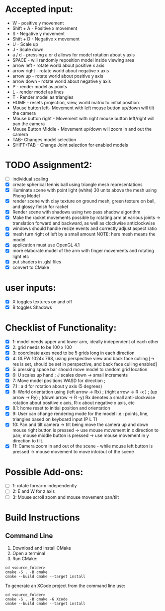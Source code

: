 # Accepted input:

 - W - positive y movement  
 - Shift + A - Positive x movement
 - S - Negative y movement
 - Shift + D - Negative x movement
 - U - Scale up
 - J - Scale down
 - a / d - pressing a or d allows for model rotation about y axis
 - SPACE - will randomly reposition model inside viewing area
 - arrow left - rotate  world about positive x axis          
 - arrow right - rotate world about negative x axis               
 - arrow up - rotate    world about positive y axis          
 - arrow down - rotate  world  about negative y axis         
 - P - render model as points                                
 - L - render model as lines                                 
 - T - Render model as triangles                              
 - HOME - resets projection, view, world matrix to initial position
 - Mouse button left- Movement with left mouse button up/down will tilt the camera
 - Mouse button right - Movement with right mouse button left/right will pan the camera
 - Mouse Button Middle - Movement up/down will zoom in and out the camera
 - TAB- Changes model selection
 - SHIFT+TAB - Change Joint selection for enabled models

# TODO Assignment2:
- [ ] individual scaling
- [x] create spherical tennis ball using triangle mesh representations
- [x] illuminate scene with point light (white) 30 units above the mesh using Phong Model
- [x] render scene with clay texture on ground mesh, green texture on ball, and glossy finish for racket
- [x] Render scene with shadows using two pass shadow algorithm
- [x] Make the racket movements possible by rotating arm at various joints -> translation forward and backward, as well as clockwise anticlockwise  
- [x] windows should handle resize events and correctly adjust aspect ratio
- [x] mesh turn right of left by a small amount NOTE: here mesh means the model	 
- [x] application must use OpenGL 4.1 
- [x] more elaborate model of the arm with finger movements and rotating light etc
- [x] put shaders in .glsl files
- [x] convert to CMake

# user inputs:
- [x] X toggles textures on and off
- [x] B toggles Shadows

# Checklist of Functionality:
- [x] 1: model needs upper and lower arm, ideally independent of each other
- [x] 2: grid needs to be 100 x 100
- [x] 3: coordinate axes need to be 5 grids long in each direction
- [x] 4: GLFW 1024x 768, using perspective view and back face culling [-> res is set, should be set in perspective, and back face culling enabled]
- [x] 5: pressing space bar should move model  to random grid location
- [x] 6: U scales up hand ; J scales down -> small increments
- [x] 7: Move model positions WASD for direction ;
- [x] 7.1 : a d for rotation about y axis (5 degrees)
- [x] 8: World orientation using (left arrow -> Rx) ; (right arrow -> R -x ) ; (up arrow -> Ry) ; (down arrow -> R -y) 
  			Rx denotes a small anti-clockwise
  			rotation about positive x axis, R-x about negative x axis, etc
- [x] 8.1: home reset to initial position and orientation  
- [x] 9: User can change rendering mode for the model i.e.: points, line, triangles based on keyboard input (P L T)
- [x] 10: Pan and tilt camera -> tilt being move the camera up and down
			mouse right button is pressed → use mouse movement in x direction to pan;
			mouse middle button is pressed → use mouse movement in y direction to tilt.
- [x] 11: Camera zoom in and out of the scene - while  mouse left button is pressed → mouse movement to move into/out of the scene

# Possible Add-ons:
- [ ] 1: rotate forearm independently
- [ ] 2: E and W for z axis
- [ ] 3:  Mouse scroll zoom and mouse movement pan/tilt

# Build Instructions

## Command Line

1. Download and Install CMake
2. Open a terminal
3. Run CMake:

```shell
cd <source_folder>
cmake -S . -B cmake
cmake --build cmake --target install
```

To generate an XCode project from the command line use:

```shell
cd <source_folder>
cmake -S . -B cmake -G Xcode
cmake --build cmake --target install
```

